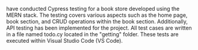  have conducted Cypress testing for a book store developed using the MERN stack. The testing covers various aspects such as the home page, book section, and CRUD operations within the book section. Additionally, API testing has been implemented for the project. All test cases are written in a file named todo.cy located in the "getting" folder. These tests are executed within Visual Studio Code (VS Code).
